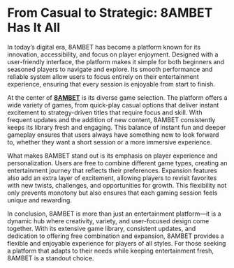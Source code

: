 # From Casual to Strategic: 8AMBET Has It All

In today’s digital era, 8AMBET has become a platform known for its innovation, accessibility, and focus on player enjoyment. Designed with a user-friendly interface, the platform makes it simple for both beginners and seasoned players to navigate and explore. Its smooth performance and reliable system allow users to focus entirely on their entertainment experience, ensuring that every session is enjoyable from start to finish.

At the center of **[8AMBET](https://8ambet.net)** is its diverse game selection. The platform offers a wide variety of games, from quick-play casual options that deliver instant excitement to strategy-driven titles that require focus and skill. With frequent updates and the addition of new content, 8AMBET consistently keeps its library fresh and engaging. This balance of instant fun and deeper gameplay ensures that users always have something new to look forward to, whether they want a short session or a more immersive experience.

What makes 8AMBET stand out is its emphasis on player experience and personalization. Users are free to combine different game types, creating an entertainment journey that reflects their preferences. Expansion features also add an extra layer of excitement, allowing players to revisit favorites with new twists, challenges, and opportunities for growth. This flexibility not only prevents monotony but also ensures that each gaming session feels unique and rewarding.

In conclusion, 8AMBET is more than just an entertainment platform—it is a dynamic hub where creativity, variety, and user-focused design come together. With its extensive game library, consistent updates, and dedication to offering free combination and expansion, 8AMBET provides a flexible and enjoyable experience for players of all styles. For those seeking a platform that adapts to their needs while keeping entertainment fresh, 8AMBET is a standout choice.